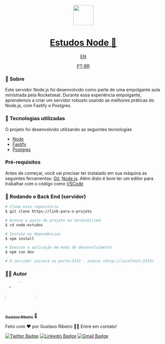 <div align="center">
<img src="https://media.giphy.com/media/kdFc8fubgS31b8DsVu/giphy.gif" width=65>
</div>
<h1 align="center">
  <!-- <a href="https://node-do-zero-vkxp.onrender.com" target="_blank">Studies Node 🔗  </a> -->
  <a href="https://node-do-zero-vkxp.onrender.com" target="_blank">Estudos Node 🔗  </a>
</h1>
<div align="center" margin-right=230>
<a href="https://github.com/devGustavoR/node-server/blob/main/README-en.md" color="red">EN</a>
</div>
<div align="center">

<a href="https://github.com/devGustavoR/node-server/blob/main/README.md">PT-BR</a>
</div>

### 📖 Sobre
Este servidor Node.js foi desenvolvido como parte de uma empolgante aula ministrada pela Rocketseat. Durante essa experiência empolgante, aprendemos a criar um servidor robusto usando as melhores práticas do Node.js, com Fastify e Postgres. 

### 🚀 Tecnologias utilizadas
O projeto foi desenvolvido utilizando as seguintes tecnologias

- [Node](https://nodejs.org/en)
- [Fastify](https://fastify.dev)
- [Postgres](https://github.com/porsager/postgres)

### Pré-requisitos

Antes de começar, você vai precisar ter instalado em sua máquina as seguintes ferramentas:
[Git](https://git-scm.com), [Node.js](https://nodejs.org/en/). 
Além disto é bom ter um editor para trabalhar com o código como [VSCode](https://code.visualstudio.com/)

### 🎲 Rodando o Back End (servidor)

```bash
# Clone este repositório
$ git clone https://link-para-o-projeto

# Acesse a pasta do projeto no terminal/cmd
$ cd node-estudos

# Instale as dependências
$ npm install

# Execute a aplicação em modo de desenvolvimento
$ npm run dev

# O servidor inciará na porta:3333 - acesse <http://localhost:3333>
```

### 👨‍💻 Autor

<a href="https://github.com/devGustavoR">
 <img style="border-radius: 50%;" src="https://avatars.githubusercontent.com/devgustavor" width="100px;" alt=""/>
 <br />
 <sub><b>Gustavo Ribeiro</b></sub></a> <a href="https://github.com/devGustavoR" title="Github">🚀</a>


Feito com ❤️ por Gustavo Ribeiro 👋🏽 Entre em contato!

[![Twitter Badge](https://img.shields.io/badge/-@devgustavor-1ca0f1?style=flat-square&labelColor=1ca0f1&logo=twitter&logoColor=white&link=https://twitter.com/devwuors)](https://twitter.com/wuors) [![Linkedin Badge](https://img.shields.io/badge/-GustavoR-blue?style=flat-square&logo=Linkedin&logoColor=white&link=https://www.linkedin.com/in/devgustavor)](https://www.linkedin.com/in/devgustavor) 
[![Gmail Badge](https://img.shields.io/badge/-devgustavor@gmail.com-c14438?style=flat-square&logo=Gmail&logoColor=white&link=mailto:devgustavor@gmail.com)](mailto:devgustavor@gmail.com)

